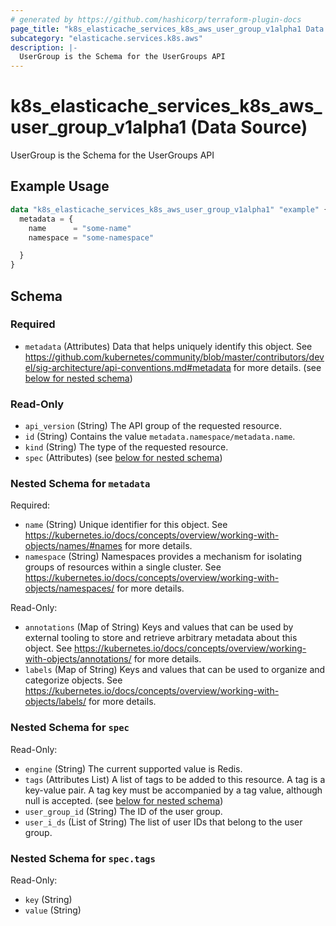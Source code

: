 ```yaml
---
# generated by https://github.com/hashicorp/terraform-plugin-docs
page_title: "k8s_elasticache_services_k8s_aws_user_group_v1alpha1 Data Source - terraform-provider-k8s"
subcategory: "elasticache.services.k8s.aws"
description: |-
  UserGroup is the Schema for the UserGroups API
---
```


# k8s_elasticache_services_k8s_aws_user_group_v1alpha1 (Data Source)

UserGroup is the Schema for the UserGroups API

## Example Usage

```terraform
data "k8s_elasticache_services_k8s_aws_user_group_v1alpha1" "example" {
  metadata = {
    name      = "some-name"
    namespace = "some-namespace"

  }
}
```

<!-- schema generated by tfplugindocs -->
## Schema

### Required

- `metadata` (Attributes) Data that helps uniquely identify this object. See https://github.com/kubernetes/community/blob/master/contributors/devel/sig-architecture/api-conventions.md#metadata for more details. (see [below for nested schema](#nestedatt--metadata))

### Read-Only

- `api_version` (String) The API group of the requested resource.
- `id` (String) Contains the value `metadata.namespace/metadata.name`.
- `kind` (String) The type of the requested resource.
- `spec` (Attributes) (see [below for nested schema](#nestedatt--spec))

<a id="nestedatt--metadata"></a>
### Nested Schema for `metadata`

Required:

- `name` (String) Unique identifier for this object. See https://kubernetes.io/docs/concepts/overview/working-with-objects/names/#names for more details.
- `namespace` (String) Namespaces provides a mechanism for isolating groups of resources within a single cluster. See https://kubernetes.io/docs/concepts/overview/working-with-objects/namespaces/ for more details.

Read-Only:

- `annotations` (Map of String) Keys and values that can be used by external tooling to store and retrieve arbitrary metadata about this object. See https://kubernetes.io/docs/concepts/overview/working-with-objects/annotations/ for more details.
- `labels` (Map of String) Keys and values that can be used to organize and categorize objects. See https://kubernetes.io/docs/concepts/overview/working-with-objects/labels/ for more details.


<a id="nestedatt--spec"></a>
### Nested Schema for `spec`

Read-Only:

- `engine` (String) The current supported value is Redis.
- `tags` (Attributes List) A list of tags to be added to this resource. A tag is a key-value pair. A tag key must be accompanied by a tag value, although null is accepted. (see [below for nested schema](#nestedatt--spec--tags))
- `user_group_id` (String) The ID of the user group.
- `user_i_ds` (List of String) The list of user IDs that belong to the user group.

<a id="nestedatt--spec--tags"></a>
### Nested Schema for `spec.tags`

Read-Only:

- `key` (String)
- `value` (String)
